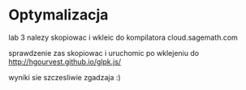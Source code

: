 # Optymalizacja
lab 3 nalezy skopiowac i wkleic do kompilatora
cloud.sagemath.com

sprawdzenie zas skopiowac i uruchomic po wklejeniu do
http://hgourvest.github.io/glpk.js/

wyniki sie szczesliwie zgadzaja :)